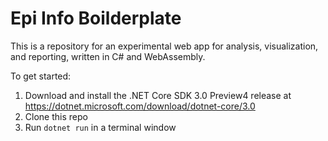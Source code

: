 # Epi Info Boilderplate

This is a repository for an experimental web app for analysis, visualization, and reporting, written in C# and WebAssembly.

To get started:

1. Download and install the .NET Core SDK 3.0 Preview4 release at https://dotnet.microsoft.com/download/dotnet-core/3.0
1. Clone this repo
1. Run `dotnet run` in a terminal window